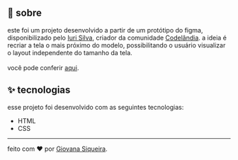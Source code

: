 
## 🌈 sobre

este foi um projeto desenvolvido a partir de um protótipo do figma, disponibilizado pelo [Iuri Silva](https://github.com/iuricode/), criador da comunidade [Codelândia](https://discord.com/invite/QevDJqCzaY). a ideia é recriar a tela o mais próximo do modelo, possibilitando o usuário visualizar o layout independente do tamanho da tela. 
</br></br>
você pode conferir [aqui](https://giovxna.github.io/one-page/).

## ✨ tecnologias

esse projeto foi desenvolvido com as seguintes tecnologias:

- HTML
- CSS

---

feito com ❤️ por [Giovana Siqueira](https://www.linkedin.com/in/giovana--siqueira/).

